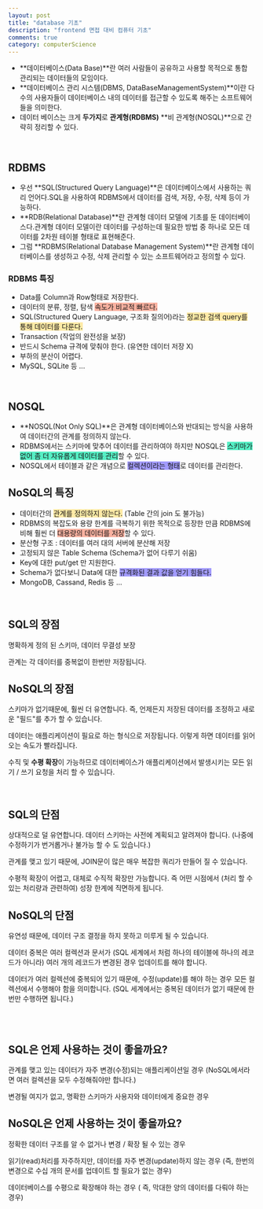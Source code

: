 ```yaml
---
layout: post
title: "database 기초"
description: "frontend 면접 대비 컴퓨터 기초"
comments: true
category: computerScience
---
```


- **데이터베이스(Data Base)**란 여러 사람들이 공유하고 사용할 목적으로 통합 관리되는 데이터들의 모임이다.
- **데이터베이스 관리 시스템(DBMS, DataBaseManagementSystem)**이란 다수의 사용자들이 데이터베이스 내의 데이터를 접근할 수 있도록 해주는 소프트웨어들을 의미한다.
- 데이터 베이스는 크게 **두가지**로 **관계형(RDBMS)** **비 관계형(NOSQL)**으로 간략히 정리할 수 있다.

<br/>

## RDBMS

- 우선 **SQL(Structured Query Language)**은 데이터베이스에서 사용하는 쿼리 언어다.SQL을 사용하여 RDBMS에서 데이터를 검색, 저장, 수정, 삭제 등이 가능하다.
- **RDB(Relational Database)**란 관계형 데이터 모델에 기초를 둔 데이터베이스다.관계형 데이터 모델이란 데이터를 구성하는데 필요한 방법 중 하나로 모든 데이터를 2차원 테이블 형태로 표현해준다.
- 그럼 **RDBMS(Relational Database Management System)**란 관계형 데이터베이스를 생성하고 수정, 삭제 관리할 수 있는 소프트웨어라고 정의할 수 있다.

### RDBMS 특징

- Data를 Column과 Row형태로 저장한다.
- 데이터의 분류, 정렬, 탐색 <span style="background-color:#fab1a0;">속도가 비교적 빠르다.</span>
- SQL(Structured Query Language, 구조화 질의어)라는 <span style="background-color:#ffeaa7;">정교한 검색 query를 통해 데이터를 다룬다.</span>
- Transaction (작업의 완전성을 보장)
- 반드시 Schema 규격에 맞춰야 한다. (유연한 데이터 저장 X)
- 부하의 분산이 어렵다.
- MySQL, SQLite 등 ...

<br/>

## NOSQL

- **NOSQL(Not Only SQL)**은 관계형 데이터베이스와 반대되는 방식을 사용하여 데이터간의 관계를 정의하지 않는다.
- RDBMS에서는 스키마에 맞추어 데이터를 관리하여야 하지만 NOSQL은 <span style="background-color:#55efc4;">스키마가 없어 좀 더 자유롭게 데이터를 관리</span>할 수 있다.
- NOSQL에서 테이블과 같은 개념으로 <span style="background-color:#a29bfe;">컬렉션이라는 형태</span>로 데이터를 관리한다.

## NoSQL의 특징

- 데이터간의 <span style="background-color:#ffeaa7;">관계를 정의하지 않는다.</span> (Table 간의 join 도 불가능)
- RDBMS의 복잡도와 용량 한계를 극복하기 위한 목적으로 등장한 만큼 RDBMS에 비해 훨씬 더 <span style="background-color:#fab1a0;">대용량의 데이터를 저장</span>할 수 있다.
- 분산형 구조 : 데이터를 여러 대의 서버에 분산해 저장
- 고정되지 않은 Table Schema (Schema가 없어 다루기 쉬움)
- Key에 대한 put/get 만 지원한다.
- Schema가 없다보니 Data에 대한 <span style="background-color:#a29bfe;">규격화된 결과 값을 얻기 힘들다.</span>
- MongoDB, Cassand, Redis 등 ...

<br/>

## **SQL의 장점**

명확하게 정의 된 스키마, 데이터 무결성 보장

관계는 각 데이터를 중복없이 한번만 저장됩니다.

## **NoSQL의 장점**

스키마가 없기때문에, 훨씬 더 유연합니다. 즉, 언제든지 저장된 데이터를 조정하고 새로운 "필드"를 추가 할 수 있습니다.

데이터는 애플리케이션이 필요로 하는 형식으로 저장됩니다. 이렇게 하면 데이터를 읽어오는 속도가 빨라집니다.

수직 및 **수평 확장**이 가능하므로 데이터베이스가 애플리케이션에서 발생시키는 모든 읽기 / 쓰기 요청을 처리 할 수 있습니다.

<br/>

## **SQL의 단점**

상대적으로 덜 유연합니다. 데이터 스키마는 사전에 계획되고 알려져야 합니다. (나중에 수정하기가 번거롭거나 불가능 할 수 도 있습니다.)

관계를 맺고 있기 때문에, JOIN문이 많은 매우 복잡한 쿼리가 만들어 질 수 있습니다.

수평적 확장이 어렵고, 대체로 수직적 확장만 가능합니다. 즉 어떤 시점에서 (처리 할 수 있는 처리량과 관련하여) 성장 한계에 직면하게 됩니다.

## **NoSQL의 단점**

유연성 때문에, 데이터 구조 결정을 하지 못하고 미루게 될 수 있습니다.

데이터 중복은 여러 컬렉션과 문서가 (SQL 세계에서 처럼 하나의 테이블에 하나의 레코드가 아니라) 여러 개의 레코드가 변경된 경우 업데이트를 해야 합니다.

데이터가 여러 컬렉션에 중복되어 있기 때문에, 수정(update)를 해야 하는 경우 모든 컬렉션에서 수행해야 함을 의미합니다. (SQL 세계에서는 중복된 데이터가 없기 때문에 한번만 수행하면 됩니다.)

<br/>
<br/>

## **SQL은 언제 사용하는 것이 좋을까요?**

관계를 맺고 있는 데이터가 자주 변경(수정)되는 애플리케이션일 경우 (NoSQL에서라면 여러 컬렉션을 모두 수정해줘야만 합니다.)

변경될 여지가 없고, 명확한 스키마가 사용자와 데이터에게 중요한 경우

## **NoSQL은 언제 사용하는 것이 좋을까요?**

정확한 데이터 구조를 알 수 없거나 변경 / 확장 될 수 있는 경우

읽기(read)처리를 자주하지만, 데이터를 자주 변경(update)하지 않는 경우 (즉, 한번의 변경으로 수십 개의 문서를 업데이트 할 필요가 없는 경우)

데이터베이스를 수평으로 확장해야 하는 경우 ( 즉, 막대한 양의 데이터를 다뤄야 하는 경우)
